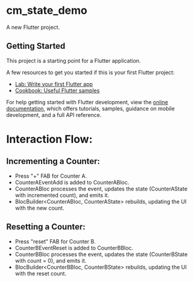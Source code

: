 # cm_state_demo

A new Flutter project.

## Getting Started

This project is a starting point for a Flutter application.

A few resources to get you started if this is your first Flutter project:

- [Lab: Write your first Flutter app](https://docs.flutter.dev/get-started/codelab)
- [Cookbook: Useful Flutter samples](https://docs.flutter.dev/cookbook)

For help getting started with Flutter development, view the
[online documentation](https://docs.flutter.dev/), which offers tutorials,
samples, guidance on mobile development, and a full API reference.

# Interaction Flow:
## Incrementing a Counter:

- Press "+" FAB for Counter A.
- CounterAEventAdd is added to CounterABloc.
- CounterABloc processes the event, updates the state (CounterAState with incremented count), and emits it.
- BlocBuilder<CounterABloc, CounterAState> rebuilds, updating the UI with the new count.

## Resetting a Counter:

- Press "reset" FAB for Counter B.
- CounterBEventReset is added to CounterBBloc.
- CounterBBloc processes the event, updates the state (CounterBState with count = 0), and emits it.
- BlocBuilder<CounterBBloc, CounterBState> rebuilds, updating the UI with the reset count.
